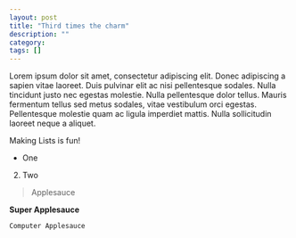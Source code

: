 ```yaml
---
layout: post
title: "Third times the charm"
description: ""
category: 
tags: []
---
```


Lorem ipsum dolor sit amet, consectetur adipiscing elit. Donec adipiscing a sapien vitae laoreet. Duis pulvinar elit ac nisi pellentesque sodales. Nulla tincidunt justo nec egestas molestie. Nulla pellentesque dolor tellus. Mauris fermentum tellus sed metus sodales, vitae vestibulum orci egestas. Pellentesque molestie quam ac ligula imperdiet mattis. Nulla sollicitudin laoreet neque a aliquet.

<!--more-->

Making Lists is fun!

- One

2. Two

>Applesauce

**Super Applesauce**

`Computer Applesauce`

